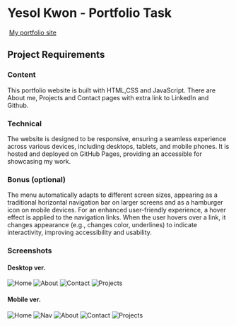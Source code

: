# Yesol Kwon - Portfolio Task

​
[My portfolio site](https://yeskwonny.github.io/portfolio-2024/)
​

## Project Requirements

### Content

This portfolio website is built with HTML,CSS and JavaScript. There are About me, Projects and Contact pages with extra link to LinkedIn and Github.

### Technical

The website is designed to be responsive, ensuring a seamless experience across various devices, including desktops, tablets, and mobile phones. It is hosted and deployed on GitHub Pages, providing an accessible for showcasing my work.

### Bonus (optional)

The menu automatically adapts to different screen sizes, appearing as a traditional horizontal navigation bar on larger screens and as a hamburger icon on mobile devices.
For an enhanced user-friendly experience, a hover effect is applied to the navigation links. When the user hovers over a link, it changes appearance (e.g., changes color, underlines) to indicate interactivity, improving accessibility and usability.
​

### Screenshots

#### Desktop ver.

![Home](./images/screenshots/desktop-home.png)
![About](./images/screenshots/desktop-about.png)
![Contact](./images/screenshots/desktop-contact.png)
![Projects](./images/screenshots/desktop-project.png)

#### Mobile ver.

![Home](./images/screenshots/mobile-home.png)
![Nav](./images/screenshots/mobile-nav.png)
![About](./images/screenshots/mobile-about.png)
![Contact](./images/screenshots/mobile-contact.png)
![Projects](./images/screenshots/mobile-project.png)

